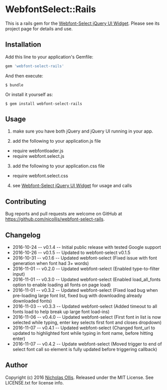 # WebfontSelect::Rails

This is a rails gem for the [Webfont-Select jQuery UI Widget](https://github.com/nicollis/webfont-select).
Please see its project page for details and use.

## Installation

Add this line to your application's Gemfile:

```ruby
gem 'webfont-select-rails'
```

And then execute:

    $ bundle

Or install it yourself as:

    $ gem install webfont-select-rails

## Usage

1. make sure you have both jQuery and jQuery UI running in your app.

2. add the following to your application.js file
  - require webfontloader.js
  - require webfont.select.js
    
3. add the following to your application.css file
 -  require webfont.select.css
 
 4. see [Webfont-Select jQuery UI Widget](https://github.com/nicollis/webfont-select) for usage and calls


## Contributing

Bug reports and pull requests are welcome on GitHub at https://github.com/nicollis/webfont-select-rails.

## Changelog

* 2016-10-24 -- v0.1.4 -- Initial public release with tested Google support
* 2016-10-26 -- v0.1.5 -- Updated to webfont-select v0.1.5
* 2016-10-31 -- v0.1.6 -- Updated webfont-select (Fixed issue with font generation when font had 3+ words)
* 2016-11-01 -- v0.2.0 -- Updated webfont-select (Enabled type-to-filter input)
* 2016-11-01 -- v0.3.0 -- Updated webfont-select (Enabled load_all_fonts option to enable loading all fonts on page load)
* 2016-11-01 -- v0.3.2 -- Updated webfont-select (Fixed load bug when pre-loading large font list, fixed bug with downloading already downloaded fonts)
* 2016-11-03 -- v0.3.3 -- Updated webfont-select (Added timeout to all fonts load to help break up large font load-ins)
* 2016-11-06 -- v0.4.0 -- Updated webfont-select (First font in list is now selected while typing, enter key selects first font and closes dropdown)
* 2016-11-07 -- v0.4.1 -- Updated webfont-select (Changed font_url to updated to highlighted font while typing in font name, before hitting enter)
* 2016-11-07 -- v0.4.2 -- Update webfont-select (Moved trigger to end of select font call so element is fully updated before triggering callback)

## Author

Copyright (c) 2016 [Nicholas Ollis](http://ollis.me). 
Released under the MIT License. 
See LICENSE.txt for license info.
